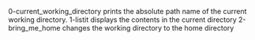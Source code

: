 0-current_working_directory prints the absolute path name of the current working directory.
1-listit displays the contents in the current directory
2-bring_me_home changes the working directory to the home directory

